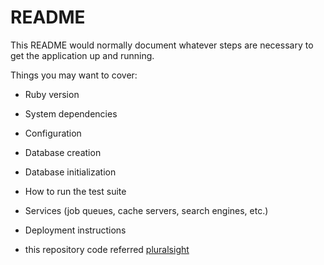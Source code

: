# README

This README would normally document whatever steps are necessary to get the
application up and running.

Things you may want to cover:

* Ruby version

* System dependencies

* Configuration

* Database creation

* Database initialization

* How to run the test suite

* Services (job queues, cache servers, search engines, etc.)

* Deployment instructions

* this repository code referred [pluralsight](https://www.pluralsight.com/guides/ruby-ruby-on-rails/building-a-crud-interface-with-react-and-ruby-on-rails)


